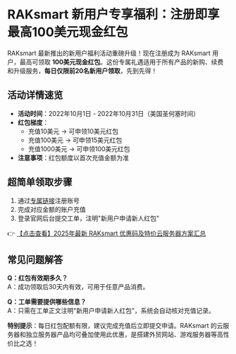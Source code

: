 # RAKsmart 新用户专享福利：注册即享最高100美元现金红包

RAKsmart 最新推出的新用户福利活动重磅升级！现在注册成为 RAKsmart 用户，最高可领取 **100美元现金红包**。这份专属礼遇适用于所有产品的新购、续费和升级服务，**每日仅限前20名新用户领取**，先到先得！

## 活动详情速览

- **活动时间**：2022年10月1日 - 2022年10月31日（美国圣何塞时间）
- **红包梯度**：
  - 充值10美元 → 可申领10美元红包
  - 充值100美元 → 可申领15美元红包
  - 充值1000美元 → 可申领100美元红包
- **注意事项**：红包额度以首次充值金额为准

## 超简单领取步骤

1. 通过[专属链接](https://bit.ly/raksmart)注册账号
2. 完成对应金额的账户充值
3. 登录官网后台提交工单，注明"新用户申请新人红包"

👉 [【点击查看】2025年最新 RAKsmart 优惠码及特价云服务器方案汇总](https://bit.ly/raksmart)

## 常见问题解答

**Q：红包有效期多久？**  
A：成功领取后30天内有效，可用于任意产品消费。

**Q：工单需要提供哪些信息？**  
A：只需在工单正文注明"新用户申请新人红包"，系统会自动核对充值记录。

**特别提示**：每日红包配额有限，建议完成充值后立即提交申请。RAKsmart 的云服务器和独立服务器产品均可叠加使用此优惠，是搭建外贸网站、游戏服务器等高性价比之选！